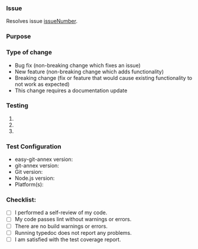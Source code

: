 ### Issue
<!--- Replace two times issueNumber with the issue number. -->
<!--- If an issue does not exist, please create one. -->

Resolves issue [issueNumber](https://github.com/jstritch/easy-git-annex/issues/issueNumber).

### Purpose
<!--- Tell us about the problem you solved. -->

### Type of change
<!--- Please delete options that are not relevant. -->

- Bug fix (non-breaking change which fixes an issue)
- New feature (non-breaking change which adds functionality)
- Breaking change (fix or feature that would cause existing functionality to not work as expected)
- This change requires a documentation update

### Testing
<!--- Tell us about the tests you modified to verify the changes.  -->

1.
1.
1.

### Test Configuration
<!--- Please record your test configuration -->

- easy-git-annex version:
- git-annex version:
- Git version:
- Node.js version:
- Platform(s):

### Checklist:

- [ ] I performed a self-review of my code.
- [ ] My code passes lint without warnings or errors.
- [ ] There are no build warnings or errors.
- [ ] Running typedoc does not report any problems.
- [ ] I am satisfied with the test coverage report.
